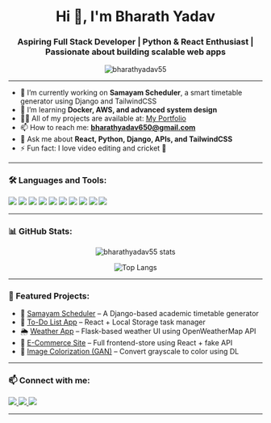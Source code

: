 <h1 align="center">Hi 👋, I'm Bharath Yadav</h1>
<h3 align="center">Aspiring Full Stack Developer | Python & React Enthusiast | Passionate about building scalable web apps</h3>

<p align="center">
  <img src="https://komarev.com/ghpvc/?username=bharathyadav55&label=Profile%20views&color=0e75b6&style=flat" alt="bharathyadav55" />
</p>

---

- 🔭 I’m currently working on **Samayam Scheduler**, a smart timetable generator using Django and TailwindCSS  
- 🌱 I’m learning **Docker, AWS, and advanced system design**
- 👨‍💻 All of my projects are available at: [My Portfolio](https://portfolio-bharathyadav.netlify.app)
- 📫 How to reach me: **bharathyadav650@gmail.com**
- 💬 Ask me about **React, Python, Django, APIs, and TailwindCSS**
- ⚡ Fun fact: I love video editing and cricket 🏏

---

### 🛠️ Languages and Tools:

<p align="left">
  <img src="https://img.shields.io/badge/Python-3776AB?style=flat&logo=python&logoColor=white"/>
  <img src="https://img.shields.io/badge/Django-092E20?style=flat&logo=django&logoColor=white"/>
  <img src="https://img.shields.io/badge/Flask-000000?style=flat&logo=flask&logoColor=white"/>
  <img src="https://img.shields.io/badge/JavaScript-F7DF1E?style=flat&logo=javascript&logoColor=black"/>
  <img src="https://img.shields.io/badge/React-20232A?style=flat&logo=react&logoColor=61DAFB"/>
  <img src="https://img.shields.io/badge/TailwindCSS-38B2AC?style=flat&logo=tailwind-css&logoColor=white"/>
  <img src="https://img.shields.io/badge/MySQL-4479A1?style=flat&logo=mysql&logoColor=white"/>
  <img src="https://img.shields.io/badge/MongoDB-4EA94B?style=flat&logo=mongodb&logoColor=white"/>
  <img src="https://img.shields.io/badge/GitHub-181717?style=flat&logo=github&logoColor=white"/>
  <img src="https://img.shields.io/badge/Postman-FF6C37?style=flat&logo=postman&logoColor=white"/>
</p>

---

### 📊 GitHub Stats:

<p align="center">
  <img src="https://github-readme-stats.vercel.app/api?username=bharathyadav55&show_icons=true&theme=radical" alt="bharathyadav55 stats" />
</p>

<p align="center">
  <img src="https://github-readme-stats.vercel.app/api/top-langs/?username=bharathyadav55&layout=compact&theme=tokyonight" alt="Top Langs" />
</p>

---

### 📌 Featured Projects:

- 🎯 [Samayam Scheduler](https://github.com/Bharathyadav55/samayam-scheduler) – A Django-based academic timetable generator  
- 📝 [To-Do List App](https://todolist-bharathyadav.netlify.app) – React + Local Storage task manager  
- 🌦️ [Weather App](https://weather-app-bharathyadav.netlify.app) – Flask-based weather UI using OpenWeatherMap API  
- 🛒 [E-Commerce Site](https://github.com/Bharathyadav55/ecommerce-site) – Full frontend-store using React + fake API  
- 🎨 [Image Colorization (GAN)](https://github.com/Bharathyadav55/image-colorizer) – Convert grayscale to color using DL

---

### 📫 Connect with me:

<p align="left">
  <a href="https://www.linkedin.com/in/bharath-yadav-66712324b/" target="_blank">
    <img src="https://img.shields.io/badge/LinkedIn-0077B5?style=flat&logo=linkedin&logoColor=white"/>
  </a>
  <a href="mailto:bharathyadav650@gmail.com">
    <img src="https://img.shields.io/badge/Gmail-D14836?style=flat&logo=gmail&logoColor=white"/>
  </a>
  <a href="https://portfolio-bharathyadav.netlify.app">
    <img src="https://img.shields.io/badge/Portfolio-000000?style=flat&logo=vercel&logoColor=white"/>
  </a>
</p>

---
